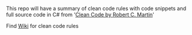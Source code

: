 This repo will have a summary of clean code rules with code snippets and full source code in C# from '[Clean Code by Robert C. Martin](https://www.amazon.com/Clean-Code-Handbook-Software-Craftsmanship/dp/0132350882)'

Find [Wiki](https://github.com/magarbikram/clean-code-rules-c-sharp/wiki) for clean code rules

